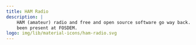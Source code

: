 ```yaml
---
title: HAM Radio
description: |
    HAM (amateur) radio and free and open source software go way back. Both are driven by volunteers and radio enthusiasts have always
    been present at FOSDEM.
logo: img/lib/material-icons/ham-radio.svg
---
```

